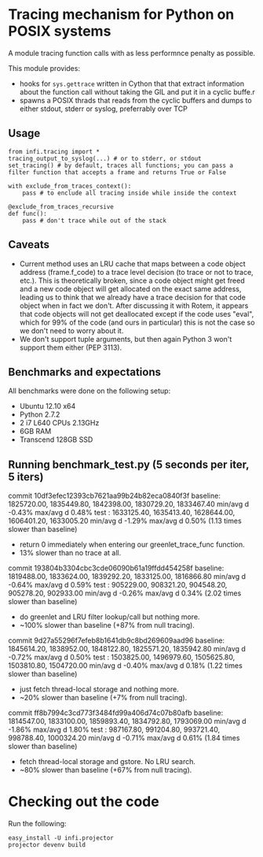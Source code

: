 Tracing mechanism for Python on POSIX systems
=============================================

A module tracing function calls with as less performnce penalty as possible.

This module provides:
* hooks for `sys.gettrace` written in Cython that that extract information about the function call without taking the GIL and put it in a cyclic buffe.r
* spawns a POSIX thrads that reads from the cyclic buffers and dumps to either stdout, stderr or syslog, preferrably over TCP


Usage
-----


    from infi.tracing import *
    tracing_output_to_syslog(...) # or to stderr, or stdout
    set_tracing() # by default, traces all functions; you can pass a filter function that accepts a frame and returns True or False

    with exclude_from_traces_context():
        pass # to enclude all tracing inside while inside the context

    @exclude_from_traces_recursive
    def func():
        pass # don't trace while out of the stack

Caveats
-------
* Current method uses an LRU cache that maps between a code object address (frame.f_code) to a trace level decision
  (to trace or not to trace, etc.).
  This is theoretically broken, since a code object might get freed and a new code object will get allocated on the
  exact same address, leading us to think that we already have a trace decision for that code object when in fact we
  don't.
  After discussing it with Rotem, it appears that code objects will not get deallocated except if the code uses "eval",
  which for 99% of the code (and ours in particular) this is not the case so we don't need to worry about it.
* We don't support tuple arguments, but then again Python 3 won't support them either (PEP 3113).


Benchmarks and expectations
---------------------------

All benchmarks were done on the following setup:
- Ubuntu 12.10 x64
- Python 2.7.2
- 2 i7 L640 CPUs 2.13GHz
- 6GB RAM
- Transcend 128GB SSD

Running benchmark_test.py (5 seconds per iter, 5 iters)
-------------------------------------------------------

commit 10df3efec12393cb7621aa99b24b82eca0840f3f
  baseline: 1825720.00, 1835449.80, 1842398.00, 1830729.20, 1833467.40 min/avg d -0.43% max/avg d  0.48%
  test    : 1633125.40, 1635413.40, 1628644.00, 1606401.20, 1633005.20 min/avg d -1.29% max/avg d  0.50% (1.13 times slower than baseline)

  - return 0 immediately when entering our greenlet_trace_func function.
  - 13% slower than no trace at all.

commit 193804b3304cbc3cde06090b61a19ffdd454258f
  baseline: 1819488.00, 1833624.00, 1839292.20, 1833125.00, 1816866.80 min/avg d -0.64% max/avg d  0.59%
  test    :  905229.00,  908321.20,  904548.20,  905278.20,  902933.00 min/avg d -0.26% max/avg d  0.34% (2.02 times slower than baseline)

  - do greenlet and LRU filter lookup/call but nothing more.
  - ~100% slower than baseline (+87% from null tracing).

commit 9d27a55296f7efeb8b1641db9c8bd269609aad96
  baseline: 1845614.20, 1838952.00, 1848122.80, 1825571.20, 1835942.80 min/avg d -0.72% max/avg d  0.50%
  test    : 1503825.00, 1496979.60, 1505625.80, 1503810.80, 1504720.00 min/avg d -0.40% max/avg d  0.18% (1.22 times slower than baseline)

 - just fetch thread-local storage and nothing more.
 - ~20% slower than baseline (+7% from null tracing).

commit ff8b7994c3cd773f3484fd99a406d74c07b80afb
  baseline: 1814547.00, 1833100.00, 1859893.40, 1834792.80, 1793069.00 min/avg d -1.86% max/avg d  1.80%
  test    :  987167.80,  991204.80,  993721.40,  998788.40, 1000324.20 min/avg d -0.71% max/avg d  0.61% (1.84 times slower than baseline)

  - fetch thread-local storage and gstore. No LRU search.
  - ~80% slower than baseline (+67% from null tracing).


Checking out the code
=====================

Run the following:

    easy_install -U infi.projector
    projector devenv build
